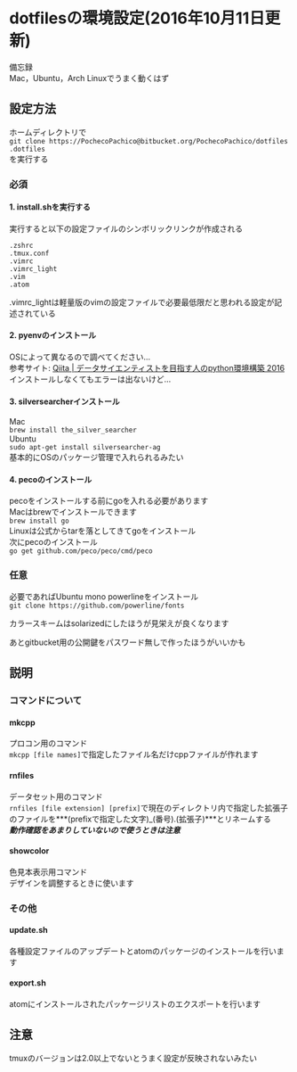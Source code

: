 # dotfilesの環境設定(2016年10月11日更新)

備忘録  
Mac，Ubuntu，Arch Linuxでうまく動くはず

## 設定方法  
ホームディレクトリで  
`git clone https://PochecoPachico@bitbucket.org/PochecoPachico/dotfiles .dotfiles`  
を実行する
### 必須
#### 1. install.shを実行する  
実行すると以下の設定ファイルのシンボリックリンクが作成される

```
.zshrc  
.tmux.conf  
.vimrc  
.vimrc_light  
.vim  
.atom  
```  
.vimrc_lightは軽量版のvimの設定ファイルで必要最低限だと思われる設定が記述されている  

#### 2. pyenvのインストール
OSによって異なるので調べてください…  
参考サイト: [Qiita | データサイエンティストを目指す人のpython環境構築 2016](http://qiita.com/y__sama/items/5b62d31cb7e6ed50f02c)  
インストールしなくてもエラーは出ないけど…

#### 3. silversearcherインストール
Mac  
`brew install the_silver_searcher`  
Ubuntu  
`sudo apt-get install silversearcher-ag`  
基本的にOSのパッケージ管理で入れられるみたい  

#### 4. pecoのインストール
pecoをインストールする前にgoを入れる必要があります  
Macはbrewでインストールできます  
`brew install go`  
Linuxは公式からtarを落としてきてgoをインストール  
次にpecoのインストール  
`go get github.com/peco/peco/cmd/peco`  

### 任意
必要であればUbuntu mono powerlineをインストール  
`git clone https://github.com/powerline/fonts`

カラースキームはsolarizedにしたほうが見栄えが良くなります

あとgitbucket用の公開鍵をパスワード無しで作ったほうがいいかも

## 説明

### コマンドについて

#### mkcpp
プロコン用のコマンド  
`mkcpp [file names]`で指定したファイル名だけcppファイルが作れます  

#### rnfiles
データセット用のコマンド  
`rnfiles [file extension] [prefix]`で現在のディレクトリ内で指定した拡張子のファイルを***(prefixで指定した文字)_(番号).(拡張子)***とリネームする  
***動作確認をあまりしていないので使うときは注意***

#### showcolor
色見本表示用コマンド  
デザインを調整するときに使います  

### その他
#### update.sh
各種設定ファイルのアップデートとatomのパッケージのインストールを行います

#### export.sh
atomにインストールされたパッケージリストのエクスポートを行います


## 注意
tmuxのバージョンは2.0以上でないとうまく設定が反映されないみたい
